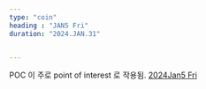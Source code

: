 ```yaml
---
type: "coin"
heading : "JAN5 Fri"
duration: "2024.JAN.31"


---
```

 





POC 이 주로 point of interest 로 작용됨. 
[2024Jan5 Fri](/todo/images/Document2024Jan5-Fri.pdf)
